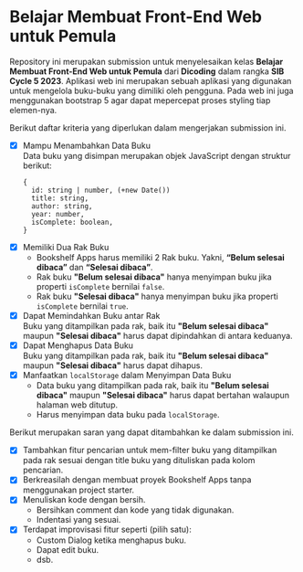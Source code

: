 # Belajar Membuat Front-End Web untuk Pemula

Repository ini merupakan submission untuk menyelesaikan kelas __Belajar Membuat Front-End Web untuk Pemula__ dari __Dicoding__ dalam rangka __SIB Cycle 5 2023__. Aplikasi web ini merupakan sebuah aplikasi yang digunakan untuk mengelola buku-buku yang dimiliki oleh pengguna. Pada web ini juga menggunakan bootstrap 5 agar dapat mepercepat proses styling tiap elemen-nya.

Berikut daftar kriteria yang diperlukan dalam mengerjakan submission ini.

- [x] Mampu Menambahkan Data Buku<br>
  Data buku yang disimpan merupakan objek JavaScript dengan struktur berikut:
  ```
  {
    id: string | number, (+new Date())
    title: string,
    author: string,
    year: number,
    isComplete: boolean,
  }
  ```
- [x] Memiliki Dua Rak Buku
  - Bookshelf Apps harus memiliki 2 Rak buku. Yakni, __“Belum selesai dibaca”__ dan __“Selesai dibaca”__.
  - Rak buku __"Belum selesai dibaca"__ hanya menyimpan buku jika properti `isComplete` bernilai `false`.
  - Rak buku __"Selesai dibaca"__ hanya menyimpan buku jika properti `isComplete` bernilai `true`.
- [x] Dapat Memindahkan Buku antar Rak<br>
  Buku yang ditampilkan pada rak, baik itu __"Belum selesai dibaca"__ maupun __"Selesai dibaca"__ harus dapat dipindahkan di antara keduanya.
- [x] Dapat Menghapus Data Buku<br>
  Buku yang ditampilkan pada rak, baik itu __"Belum selesai dibaca"__ maupun __"Selesai dibaca"__ harus dapat dihapus.
- [x] Manfaatkan `localStorage` dalam Menyimpan Data Buku<br>
  - Data buku yang ditampilkan pada rak, baik itu __"Belum selesai dibaca"__ maupun __"Selesai dibaca"__ harus dapat bertahan walaupun halaman web ditutup.
  - Harus menyimpan data buku pada `localStorage`.

Berikut merupakan saran yang dapat ditambahkan ke dalam submission ini.

- [x] Tambahkan fitur pencarian untuk mem-filter buku yang ditampilkan pada rak sesuai dengan title buku yang dituliskan pada kolom pencarian.
- [x] Berkreasilah dengan membuat proyek Bookshelf Apps tanpa menggunakan project starter.
- [x] Menuliskan kode dengan bersih.
  - Bersihkan comment dan kode yang tidak digunakan.
  - Indentasi yang sesuai.
- [x] Terdapat improvisasi fitur seperti (pilih satu): 
  - Custom Dialog ketika menghapus buku.
  - Dapat edit buku.
  - dsb.
